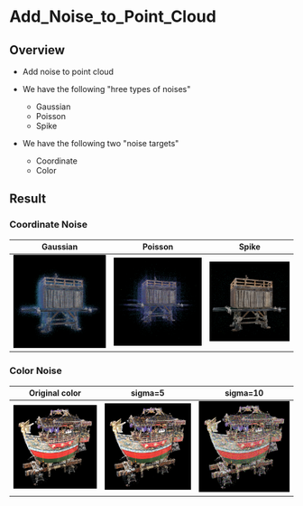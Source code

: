 # Add_Noise_to_Point_Cloud
## Overview
- Add noise to point cloud

- We have the following "hree types of noises"
   - Gaussian
   - Poisson
   - Spike

- We have the following two "noise targets"
   - Coordinate
   - Color

## Result
### Coordinate Noise
|Gaussian|Poisson|Spike|
|:-:|:-:|:-:|
|![coords_noise1](coords/sample_images/gaussian_LR1.bmp)|![coords_noise2](coords/sample_images/poisson_LR1.bmp)|![coords_noise3](coords/sample_images/spike_LR1.bmp)|

### Color Noise
|Original color|sigma=5|sigma=10|
|:-:|:-:|:-:|
|![color_noise1](color/sample_images/funehoko_original_color.bmp)|![color_noise2](color/sample_images/100per_sigma5.bmp)|![color_noise3](color/sample_images/100per_sigma10.bmp)|